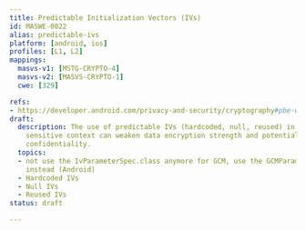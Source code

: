 ```yaml
---
title: Predictable Initialization Vectors (IVs)
id: MASWE-0022
alias: predictable-ivs
platform: [android, ios]
profiles: [L1, L2]
mappings:
  masvs-v1: [MSTG-CRYPTO-4]
  masvs-v2: [MASVS-CRYPTO-1]
  cwe: [329]

refs:
- https://developer.android.com/privacy-and-security/cryptography#pbe-without-iv
draft:
  description: The use of predictable IVs (hardcoded, null, reused) in a security
    sensitive context can weaken data encryption strength and potentially compromise
    confidentiality.
  topics:
  - not use the IvParameterSpec.class anymore for GCM, use the GCMParameterSpec.class
    instead (Android)
  - Hardcoded IVs
  - Null IVs
  - Reused IVs
status: draft

---
```


